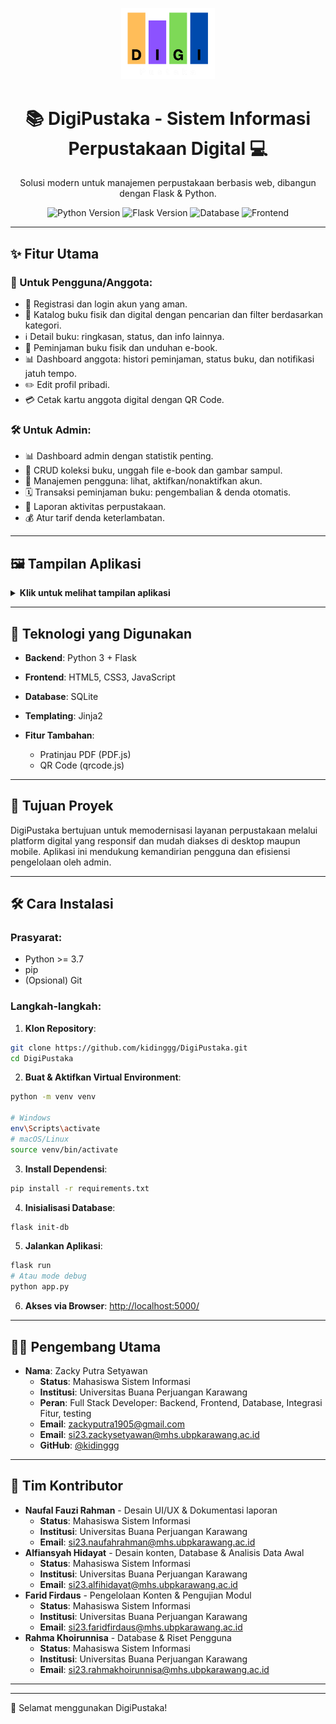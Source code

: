 <p align="center">
  <img src="static/images/logo.png" alt="Logo DigiPustaka" width="150"/>
</p>

<h1 align="center">📚 DigiPustaka - Sistem Informasi Perpustakaan Digital 💻</h1>

<p align="center">
  Solusi modern untuk manajemen perpustakaan berbasis web, dibangun dengan Flask & Python.
</p>

<p align="center">
  <img src="https://img.shields.io/badge/Python-3.9-blue" alt="Python Version">
  <img src="https://img.shields.io/badge/Flask-2.x-green" alt="Flask Version">
  <img src="https://img.shields.io/badge/Database-SQLite-lightgrey" alt="Database">
  <img src="https://img.shields.io/badge/Frontend-HTML%2FCSS%2FJS-orange" alt="Frontend">
</p>

---

## ✨ Fitur Utama

### 👤 Untuk Pengguna/Anggota:

* 🔑 Registrasi dan login akun yang aman.
* 📖 Katalog buku fisik dan digital dengan pencarian dan filter berdasarkan kategori.
* ℹ️ Detail buku: ringkasan, status, dan info lainnya.
* 📅 Peminjaman buku fisik dan unduhan e-book.
* 📊 Dashboard anggota: histori peminjaman, status buku, dan notifikasi jatuh tempo.
* ✏️ Edit profil pribadi.
* 💳 Cetak kartu anggota digital dengan QR Code.

### 🛠️ Untuk Admin:

* 📊 Dashboard admin dengan statistik penting.
* 📖 CRUD koleksi buku, unggah file e-book dan gambar sampul.
* 👥 Manajemen pengguna: lihat, aktifkan/nonaktifkan akun.
* 🗓️ Transaksi peminjaman buku: pengembalian & denda otomatis.
* 📄 Laporan aktivitas perpustakaan.
* 💰 Atur tarif denda keterlambatan.

---

## 🖼️ Tampilan Aplikasi

<details>
  <summary><strong>Klik untuk melihat tampilan aplikasi</strong></summary>

### Halaman Utama

<p align="center">
  <img src="assets/images/beranda.png" alt="Beranda" width="350"/>
  <img src="assets/images/beranda_2.png" alt="Beranda" width="350"/>
</p>

### Katalog Buku Digital

<p align="center">
  <img src="assets/images/katalog_buku_digital.png" alt="Katalog Buku Digital" width="700"/>
</p>

### Detail Buku

<p align="center">
  <img src="assets/images/detail_buku.png" alt="Detail Buku" width="700"/>
</p>

### Dashboard Anggota

<p align="center">
  <img src="assets/images/dashboar_anggota.png" alt="Dashboard Anggota" width="700"/>
</p>

### Login & Registrasi

<p align="center">
  <img src="assets/images/login.png" alt="Login" width="350"/>
  <img src="assets/images/register.png" alt="Registrasi" width="350"/>
</p>

### Dashboard Admin

<p align="center">
  <img src="assets/images/dashboard_admin.png" alt="Dashboard Admin" width="700"/>
</p>
</details>

---

## 🚀 Teknologi yang Digunakan

* **Backend**: Python 3 + Flask
* **Frontend**: HTML5, CSS3, JavaScript
* **Database**: SQLite
* **Templating**: Jinja2
* **Fitur Tambahan**:

  * Pratinjau PDF (PDF.js)
  * QR Code (qrcode.js)

---

## 🎯 Tujuan Proyek

DigiPustaka bertujuan untuk memodernisasi layanan perpustakaan melalui platform digital yang responsif dan mudah diakses di desktop maupun mobile. Aplikasi ini mendukung kemandirian pengguna dan efisiensi pengelolaan oleh admin.

---

## 🛠️ Cara Instalasi

### Prasyarat:

* Python >= 3.7
* pip
* (Opsional) Git

### Langkah-langkah:

1. **Klon Repository**:

```bash
git clone https://github.com/kidinggg/DigiPustaka.git
cd DigiPustaka
```

2. **Buat & Aktifkan Virtual Environment**:

```bash
python -m venv venv

# Windows
env\Scripts\activate
# macOS/Linux
source venv/bin/activate
```

3. **Install Dependensi**:

```bash
pip install -r requirements.txt
```

4. **Inisialisasi Database**:

```bash
flask init-db
```

5. **Jalankan Aplikasi**:

```bash
flask run
# Atau mode debug
python app.py
```

6. **Akses via Browser**: [http://localhost:5000/](http://localhost:5000/)

---

## 👨‍💻 Pengembang Utama

* **Nama**: Zacky Putra Setyawan
    * **Status**: Mahasiswa Sistem Informasi
    * **Institusi**: Universitas Buana Perjuangan Karawang
    * **Peran**: Full Stack Developer: Backend, Frontend, Database, Integrasi Fitur, testing
    * **Email**: [zackyputra1905@gmail.com](mailto:zackyputra1905@gmail.com)
    * **Email**: [si23.zackysetyawan@mhs.ubpkarawang.ac.id](mailto:si23.zackysetyawan@mhs.ubpkarawang.ac.id)
    * **GitHub**: [@kidinggg](https://github.com/kidinggg)

---

## 🤝 Tim Kontributor

* **Naufal Fauzi Rahman** - Desain UI/UX & Dokumentasi laporan
    * **Status**: Mahasiswa Sistem Informasi
    * **Institusi**: Universitas Buana Perjuangan Karawang
    * **Email**: [si23.naufahrahman@mhs.ubpkarawang.ac.id](mailto:si23.naufahrahman@mhs.ubpkarawang.ac.id)
* **Alfiansyah Hidayat** - Desain konten,  Database & Analisis Data Awal
    * **Status**: Mahasiswa Sistem Informasi
    * **Institusi**: Universitas Buana Perjuangan Karawang
    * **Email**: [si23.alfihidayat@mhs.ubpkarawang.ac.id](mailto:si23.alfihidayat@mhs.ubpkarawang.ac.id)
* **Farid Firdaus** - Pengelolaan Konten & Pengujian Modul
    * **Status**: Mahasiswa Sistem Informasi
    * **Institusi**: Universitas Buana Perjuangan Karawang
    * **Email**: [si23.faridfirdaus@mhs.ubpkarawang.ac.id](mailto:si23.faridfirdaus@mhs.ubpkarawang.ac.id)
* **Rahma Khoirunnisa** - Database & Riset Pengguna
    * **Status**: Mahasiswa Sistem Informasi
    * **Institusi**: Universitas Buana Perjuangan Karawang
    * **Email**: [si23.rahmakhoirunnisa@mhs.ubpkarawang.ac.id](mailto:si23.rahmakhoirunnisa@mhs.ubpkarawang.ac.id)

---

---

🚀 Selamat menggunakan DigiPustaka!

